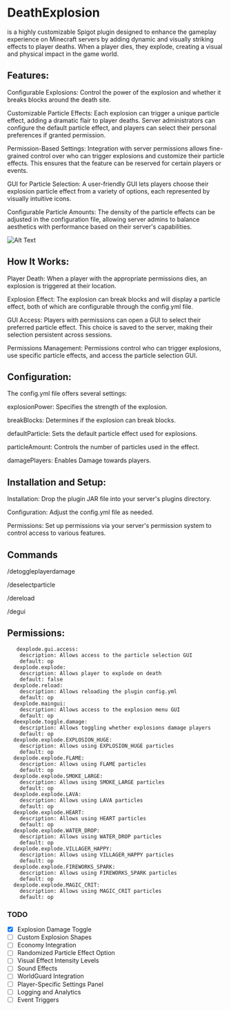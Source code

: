 # DeathExplosion 
is a highly customizable Spigot plugin designed to enhance the gameplay experience on Minecraft servers by adding dynamic and visually striking effects to player deaths. When a player dies, they explode, creating a visual and physical impact in the game world.
 
## Features:
Configurable Explosions: Control the power of the explosion and whether it breaks 	blocks around the death site.

Customizable Particle Effects: Each explosion can trigger a unique particle effect, 	adding a dramatic flair to player deaths. Server administrators can configure the default particle effect, and players can select their personal preferences if granted permission.

Permission-Based Settings: Integration with server permissions allows fine-grained control over who can trigger explosions and customize their particle effects. This ensures that the feature can be reserved for certain players or events.

GUI for Particle Selection: A user-friendly GUI lets players choose their explosion particle effect from a variety of options, each represented by visually intuitive icons.

Configurable Particle Amounts: The density of the particle effects can be adjusted in the configuration file, allowing server admins to balance aesthetics with performance based on their server's capabilities.

![Alt Text](https://i.imgur.com/sJs1d1A.gif)
 
## How It Works:
Player Death: When a player with the appropriate permissions dies, an explosion is triggered at their location.

Explosion Effect: The explosion can break blocks and will display a particle effect, both of which are configurable through the config.yml file.

GUI Access: Players with permissions can open a GUI to select their preferred particle effect. This choice is saved to the server, making their selection persistent across sessions.

Permissions Management: Permissions control who can trigger explosions, use specific particle effects, and access the particle selection GUI.
 
## Configuration:
The config.yml file offers several settings:

explosionPower: Specifies the strength of the explosion.

breakBlocks: Determines if the explosion can break blocks.

defaultParticle: Sets the default particle effect used for explosions.

particleAmount: Controls the number of particles used in the effect.

damagePlayers: Enables Damage towards players.
 
## Installation and Setup:
Installation: Drop the plugin JAR file into your server's plugins directory.

Configuration: Adjust the config.yml file as needed.

Permissions: Set up permissions via your server's permission system to control access to various features.
 
## Commands

/detoggleplayerdamage

/deselectparticle

/dereload

/degui



 
## Permissions:
```  
   dexplode.gui.access:
    description: Allows access to the particle selection GUI
    default: op
  dexplode.explode:
    description: Allows player to explode on death
    default: false
  dexplode.reload:
    description: Allows reloading the plugin config.yml
    default: op
  dexplode.maingui:
    description: Allows access to the explosion menu GUI
    default: op
  deexplode.toggle.damage:
    description: Allows toggling whether explosions damage players
    default: op
  dexplode.explode.EXPLOSION_HUGE:
    description: Allows using EXPLOSION_HUGE particles
    default: op
  dexplode.explode.FLAME:
    description: Allows using FLAME particles
    default: op
  dexplode.explode.SMOKE_LARGE:
    description: Allows using SMOKE_LARGE particles
    default: op
  dexplode.explode.LAVA:
    description: Allows using LAVA particles
    default: op
  dexplode.explode.HEART:
    description: Allows using HEART particles
    default: op
  dexplode.explode.WATER_DROP:
    description: Allows using WATER_DROP particles
    default: op
  dexplode.explode.VILLAGER_HAPPY:
    description: Allows using VILLAGER_HAPPY particles
    default: op
  dexplode.explode.FIREWORKS_SPARK:
    description: Allows using FIREWORKS_SPARK particles
    default: op
  dexplode.explode.MAGIC_CRIT:
    description: Allows using MAGIC_CRIT particles
    default: op

```


### TODO

- [X] Explosion Damage Toggle
- [ ] Custom Explosion Shapes
- [ ] Economy Integration
- [ ] Randomized Particle Effect Option
- [ ] Visual Effect Intensity Levels
- [ ] Sound Effects
- [ ] WorldGuard Integration
- [ ] Player-Specific Settings Panel
- [ ] Logging and Analytics
- [ ] Event Triggers
